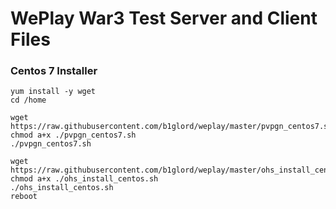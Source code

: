 # WePlay War3 Test Server and Client Files

### Centos 7 Installer

```
yum install -y wget
cd /home

wget https://raw.githubusercontent.com/b1glord/weplay/master/pvpgn_centos7.sh
chmod a+x ./pvpgn_centos7.sh
./pvpgn_centos7.sh

wget https://raw.githubusercontent.com/b1glord/weplay/master/ohs_install_centos.sh
chmod a+x ./ohs_install_centos.sh
./ohs_install_centos.sh
reboot
```

